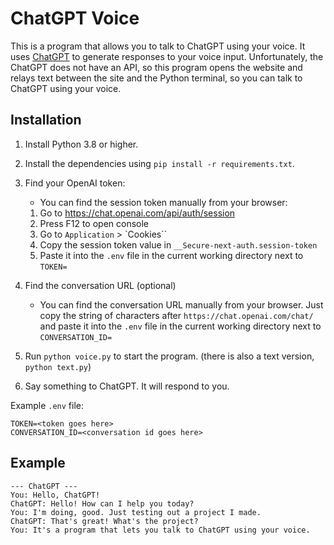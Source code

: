 # ChatGPT Voice
This is a program that allows you to talk to ChatGPT using your voice.
It uses [ChatGPT](https://chat.openai.com/) to generate responses to your voice input.
Unfortunately, the ChatGPT does not have an API, so this program opens the website and relays text between the site
and the Python terminal, so you can talk to ChatGPT using your voice.

## Installation
1. Install Python 3.8 or higher.
2. Install the dependencies using `pip install -r requirements.txt`.
3. Find your OpenAI token:
   * You can find the session token manually from your browser:

    1. Go to https://chat.openai.com/api/auth/session
    2. Press F12 to open console
    3. Go to `Application` > `Cookies``
    4. Copy the session token value in `__Secure-next-auth.session-token`
    5. Paste it into the `.env` file in the current working directory next to `TOKEN=`
4. Find the conversation URL (optional)
   * You can find the conversation URL manually from your browser. Just copy the string of characters after `https://chat.openai.com/chat/` and paste it into the `.env` file in the current working directory next to `CONVERSATION_ID=`
5. Run `python voice.py` to start the program. (there is also a text version, `python text.py`)
6. Say something to ChatGPT. It will respond to you.

Example `.env` file:
```env
TOKEN=<token goes here>
CONVERSATION_ID=<conversation id goes here>
```

## Example
```
--- ChatGPT ---
You: Hello, ChatGPT!
ChatGPT: Hello! How can I help you today?
You: I'm doing, good. Just testing out a project I made.
ChatGPT: That's great! What's the project?
You: It's a program that lets you talk to ChatGPT using your voice.
```
